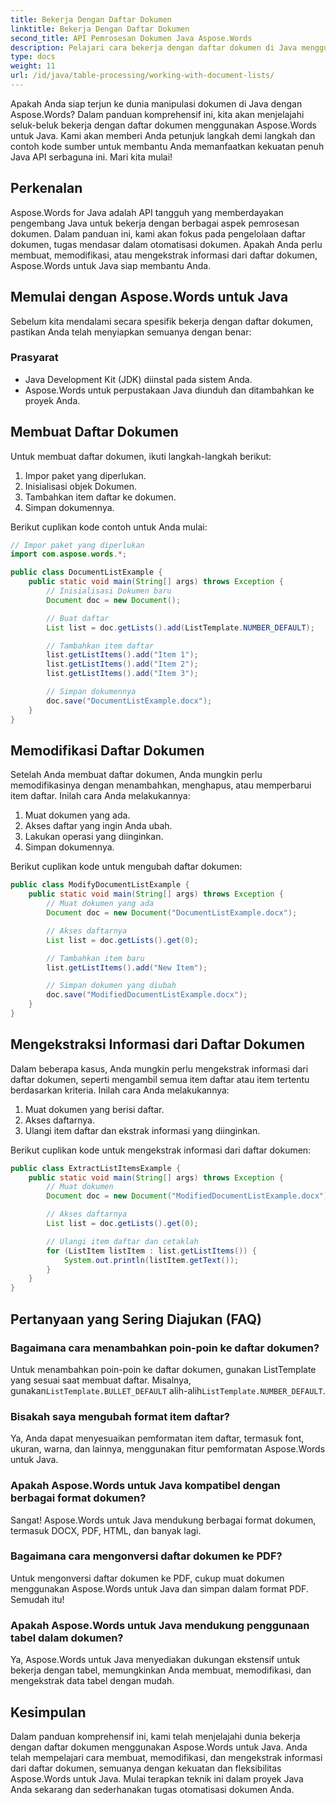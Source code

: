 ```yaml
---
title: Bekerja Dengan Daftar Dokumen
linktitle: Bekerja Dengan Daftar Dokumen
second_title: API Pemrosesan Dokumen Java Aspose.Words
description: Pelajari cara bekerja dengan daftar dokumen di Java menggunakan Aspose.Words for Java. Panduan langkah demi langkah ini mencakup contoh kode sumber untuk manipulasi dokumen yang efisien.
type: docs
weight: 11
url: /id/java/table-processing/working-with-document-lists/
---
```


Apakah Anda siap terjun ke dunia manipulasi dokumen di Java dengan Aspose.Words? Dalam panduan komprehensif ini, kita akan menjelajahi seluk-beluk bekerja dengan daftar dokumen menggunakan Aspose.Words untuk Java. Kami akan memberi Anda petunjuk langkah demi langkah dan contoh kode sumber untuk membantu Anda memanfaatkan kekuatan penuh Java API serbaguna ini. Mari kita mulai!

## Perkenalan

Aspose.Words for Java adalah API tangguh yang memberdayakan pengembang Java untuk bekerja dengan berbagai aspek pemrosesan dokumen. Dalam panduan ini, kami akan fokus pada pengelolaan daftar dokumen, tugas mendasar dalam otomatisasi dokumen. Apakah Anda perlu membuat, memodifikasi, atau mengekstrak informasi dari daftar dokumen, Aspose.Words untuk Java siap membantu Anda.

## Memulai dengan Aspose.Words untuk Java

Sebelum kita mendalami secara spesifik bekerja dengan daftar dokumen, pastikan Anda telah menyiapkan semuanya dengan benar:

### Prasyarat

- Java Development Kit (JDK) diinstal pada sistem Anda.
- Aspose.Words untuk perpustakaan Java diunduh dan ditambahkan ke proyek Anda.

## Membuat Daftar Dokumen

Untuk membuat daftar dokumen, ikuti langkah-langkah berikut:

1. Impor paket yang diperlukan.
2. Inisialisasi objek Dokumen.
3. Tambahkan item daftar ke dokumen.
4. Simpan dokumennya.

Berikut cuplikan kode contoh untuk Anda mulai:

```java
// Impor paket yang diperlukan
import com.aspose.words.*;

public class DocumentListExample {
    public static void main(String[] args) throws Exception {
        // Inisialisasi Dokumen baru
        Document doc = new Document();

        // Buat daftar
        List list = doc.getLists().add(ListTemplate.NUMBER_DEFAULT);

        // Tambahkan item daftar
        list.getListItems().add("Item 1");
        list.getListItems().add("Item 2");
        list.getListItems().add("Item 3");

        // Simpan dokumennya
        doc.save("DocumentListExample.docx");
    }
}
```

## Memodifikasi Daftar Dokumen

Setelah Anda membuat daftar dokumen, Anda mungkin perlu memodifikasinya dengan menambahkan, menghapus, atau memperbarui item daftar. Inilah cara Anda melakukannya:

1. Muat dokumen yang ada.
2. Akses daftar yang ingin Anda ubah.
3. Lakukan operasi yang diinginkan.
4. Simpan dokumennya.

Berikut cuplikan kode untuk mengubah daftar dokumen:

```java
public class ModifyDocumentListExample {
    public static void main(String[] args) throws Exception {
        // Muat dokumen yang ada
        Document doc = new Document("DocumentListExample.docx");

        // Akses daftarnya
        List list = doc.getLists().get(0);

        // Tambahkan item baru
        list.getListItems().add("New Item");

        // Simpan dokumen yang diubah
        doc.save("ModifiedDocumentListExample.docx");
    }
}
```

## Mengekstraksi Informasi dari Daftar Dokumen

Dalam beberapa kasus, Anda mungkin perlu mengekstrak informasi dari daftar dokumen, seperti mengambil semua item daftar atau item tertentu berdasarkan kriteria. Inilah cara Anda melakukannya:

1. Muat dokumen yang berisi daftar.
2. Akses daftarnya.
3. Ulangi item daftar dan ekstrak informasi yang diinginkan.

Berikut cuplikan kode untuk mengekstrak informasi dari daftar dokumen:

```java
public class ExtractListItemsExample {
    public static void main(String[] args) throws Exception {
        // Muat dokumen
        Document doc = new Document("ModifiedDocumentListExample.docx");

        // Akses daftarnya
        List list = doc.getLists().get(0);

        // Ulangi item daftar dan cetaklah
        for (ListItem listItem : list.getListItems()) {
            System.out.println(listItem.getText());
        }
    }
}
```

## Pertanyaan yang Sering Diajukan (FAQ)

### Bagaimana cara menambahkan poin-poin ke daftar dokumen?
 Untuk menambahkan poin-poin ke daftar dokumen, gunakan ListTemplate yang sesuai saat membuat daftar. Misalnya, gunakan`ListTemplate.BULLET_DEFAULT` alih-alih`ListTemplate.NUMBER_DEFAULT`.

### Bisakah saya mengubah format item daftar?
Ya, Anda dapat menyesuaikan pemformatan item daftar, termasuk font, ukuran, warna, dan lainnya, menggunakan fitur pemformatan Aspose.Words untuk Java.

### Apakah Aspose.Words untuk Java kompatibel dengan berbagai format dokumen?
Sangat! Aspose.Words untuk Java mendukung berbagai format dokumen, termasuk DOCX, PDF, HTML, dan banyak lagi.

### Bagaimana cara mengonversi daftar dokumen ke PDF?
Untuk mengonversi daftar dokumen ke PDF, cukup muat dokumen menggunakan Aspose.Words untuk Java dan simpan dalam format PDF. Semudah itu!

### Apakah Aspose.Words untuk Java mendukung penggunaan tabel dalam dokumen?
Ya, Aspose.Words untuk Java menyediakan dukungan ekstensif untuk bekerja dengan tabel, memungkinkan Anda membuat, memodifikasi, dan mengekstrak data tabel dengan mudah.

## Kesimpulan

Dalam panduan komprehensif ini, kami telah menjelajahi dunia bekerja dengan daftar dokumen menggunakan Aspose.Words untuk Java. Anda telah mempelajari cara membuat, memodifikasi, dan mengekstrak informasi dari daftar dokumen, semuanya dengan kekuatan dan fleksibilitas Aspose.Words untuk Java. Mulai terapkan teknik ini dalam proyek Java Anda sekarang dan sederhanakan tugas otomatisasi dokumen Anda.